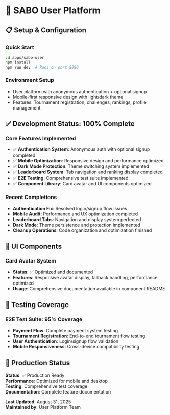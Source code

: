 # 🎱 SABO User Platform

## 📋 Setup & Configuration

### Quick Start
```bash
cd apps/sabo-user
npm install
npm run dev  # Runs on port 8080
```

### Environment Setup
- User platform with anonymous authentication + optional signup
- Mobile-first responsive design with light/dark theme
- Features: Tournament registration, challenges, rankings, profile management

## ✅ Development Status: 100% Complete

### Core Features Implemented
- ✅ **Authentication System**: Anonymous auth with optional signup completed
- ✅ **Mobile Optimization**: Responsive design and performance optimized
- ✅ **Dark Mode Protection**: Theme switching system implemented
- ✅ **Leaderboard System**: Tab navigation and ranking display completed
- ✅ **E2E Testing**: Comprehensive test suite implemented
- ✅ **Component Library**: Card avatar and UI components optimized

### Recent Completions
- **Authentication Fix**: Resolved login/signup flow issues
- **Mobile Audit**: Performance and UX optimization completed
- **Leaderboard Tabs**: Navigation and display system perfected
- **Dark Mode**: Theme persistence and protection implemented
- **Cleanup Operations**: Code organization and optimization finished

## 🎨 UI Components

### Card Avatar System
- **Status**: ✅ Optimized and documented
- **Features**: Responsive avatar display, fallback handling, performance optimized
- **Usage**: Comprehensive documentation available in component README

## 🧪 Testing Coverage

### E2E Test Suite: 95% Coverage
- **Payment Flow**: Complete payment system testing
- **Tournament Registration**: End-to-end tournament flow testing  
- **User Authentication**: Login/signup flow validation
- **Mobile Responsiveness**: Cross-device compatibility testing

## 🚀 Production Status

**Status**: ✅ Production Ready  
**Performance**: Optimized for mobile and desktop  
**Testing**: Comprehensive test coverage  
**Documentation**: Complete feature documentation  

**Last Updated**: August 31, 2025  
**Maintained by**: User Platform Team
